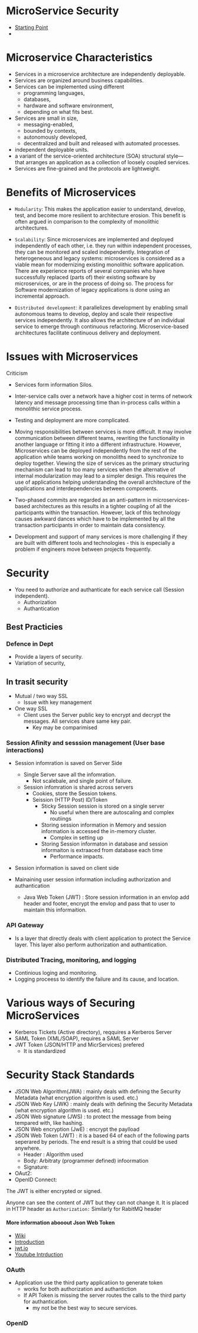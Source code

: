 # MicroService Security

* [Starting Point](https://www.youtube.com/watch?v=wpA0N7kHaDo)
*

# Microservice Characteristics

* Services in a microservice architecture are independently deployable.
* Services are organized around business capabilities.
* Services can be implemented using different
  - programming languages,
  - databases,
  - hardware and software environment,
  - depending on what fits best.
* Services are small in size,
  - messaging-enabled,
  - bounded by contexts,
  - autonomously developed,
  - decentralized and built and released with automated processes.
* independent deployable units.
* a variant of the service-oriented architecture (SOA) structural style— that arranges an application as a collection of loosely coupled services.
*  Services are fine-grained and the protocols are lightweight.

# Benefits of Microservices

* `Modularity`: This makes the application easier to understand, develop, test, and become more resilient to architecture erosion. This benefit is often argued in comparison to the complexity of monolithic architectures.

* `Scalability`: Since microservices are implemented and deployed independently of each other, i.e. they run within independent processes, they can be monitored and scaled independently. Integration of heterogeneous and legacy systems: microservices is considered as a viable mean for modernizing existing monolithic software application. There are experience reports of several companies who have successfully replaced (parts of) their existing software by microservices, or are in the process of doing so. The process for Software modernization of legacy applications is done using an incremental approach.

* `Distributed development`: it parallelizes development by enabling small autonomous teams to develop, deploy and scale their respective services independently. It also allows the architecture of an individual service to emerge through continuous refactoring. Microservice-based architectures facilitate continuous delivery and deployment.

# Issues with Microservices
Criticism

* Services form information Silos.

* Inter-service calls over a network have a higher cost in terms of network latency and message processing time than in-process calls within a monolithic service process.

* Testing and deployment are more complicated.

* Moving responsibilities between services is more difficult. It may involve communication between different teams, rewriting the functionality in another language or fitting it into a different infrastructure. However, Microservices can be deployed independently from the rest of the application while teams working on monoliths need to synchronize to deploy together.
Viewing the size of services as the primary structuring mechanism can lead to too many services when the alternative of internal modularization may lead to a simpler design. This requires the use of applications helping understanding the overall architecture of the applications and interdependencies between components.

* Two-phased commits are regarded as an anti-pattern in microservices-based architectures as this results in a tighter coupling of all the participants within the transaction. However, lack of this technology causes awkward dances which have to be implemented by all the transaction participants in order to maintain data consistency.

* Development and support of many services is more challenging if they are built with different tools and technologies - this is especially a problem if engineers move between projects frequently.

# Security
* You need to authorize and authanticate for each service call (Session independent).
  - Authorization
  - Authantication

## Best Practicies

### Defence in Dept

* Provide a layers of security.
* Variation of security,

## In trasit security
* Mutual / two way SSL
  - Issue with key management
* One way SSL
  - Client uses the Server public key to encrypt and decrypt the messages. All services share same key pair.
    - Key may be comparimised

### Session Afinity and sesssion management (User base interactions)
* Session infomration is saved on Server Side
  - Single Server save all the infomration.
    - Not scalebale, and single point of failure.
  - Session infomration is shared across servers
    - Cookies, store the Session tokens.
    - Seission (HTTP Post) ID/Token
      - Sticky Session session is stored on a single server
        - No useful when there are autoscaling and complex routiings
      - Storing session information in Memory and session information is accessed the in-memory cluster.
        - Complex in setting up
      - Storing Session informaton in database and session informaiton is extraaced from database each time
        - Performance impacts.

* Session information is saved on client side
* Mainaining user session information including authorization and authantication

  - Java Web Token (JWT) : Store session information in an envlop add header and footer, encrypt the envlop and pass that to user to maintain this informaition.

### API Gateway

* Is a layer that directly deals with client application to protect the Service layer. This layer also perform authorization and authantication.

### Distributed Tracing, monitoring, and logging

* Continious loging and monitoring.
* Logging proceess to identify the failure and its cause, and location.

# Various ways of Securing MicroServices

* Kerberos Tickets (Active directory), reqquires a Kerberos Server
* SAML Token (XML/SOAP), requires a SAML Server
* JWT Token (JSON/HTTP and MicrServices) prefered
  - It is standardized

# Security Stack Standards

* JSON Web Algorithm(JWA) : mainly deals with defining the Security Metadata (what encryption algorithm is used. etc.)
* JSON Web Key (JWK) : mainly deals with defining the Security Metadata (what encryption algorithm is used. etc.)
* JSON Web signature (JWS) : to protect the message from being tempared with, like hashing.
* JSON Web encryption (JwE) : encrypt the paylload
* JSON Web Token (JWT) : it is a based 64 of each of the following parts seperared by periods. The end result is a string that could be used anywhere.
  - Header : Algorithm used
  - Body: Arbitraty (programmer defined) infoormation
  - Signature:
* OAut2:
* OpenID Connect:

The JWT is either encrypted or signed.

Anyone can see the content of JWT but they can not change it.
It is placed in HTTP header as `Authorization:`
Similarly for RabitMQ header 

#### More information abooout Json Web Token
* [Wiki](https://en.wikipedia.org/wiki/JSON_Web_Token)
* [Introduction](https://jwt.io/introduction/)
* [jwt.io](https://jwt.io/)
* [Youtube Intrduction](https://www.youtube.com/watch?v=cKjgkNt-tFg)

### OAuth
* Application use the third party applicatiion to generate token
  - works for both authorization and authantiction
  - If API Token is missing the server routes the calls to the third party for authantication.
    - my not be the best way to secure services.

### OpenID
